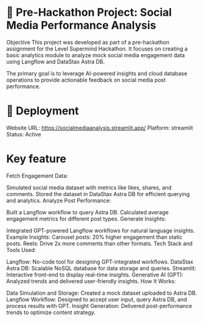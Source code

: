 # 🌟 Pre-Hackathon Project: Social Media Performance Analysis
Objective
This project was developed as part of a pre-hackathon assignment for the Level Supermind Hackathon. It focuses on creating a basic analytics module to analyze mock social media engagement data using Langflow and DataStax Astra DB.

The primary goal is to leverage AI-powered insights and cloud database operations to provide actionable feedback on social media post performance.

# 🚀 Deployment
Website URL: https://socialmediaanalysis.streamlit.app/
Platform: streamlit
Status: Active

# Key feature
Fetch Engagement Data:

Simulated social media dataset with metrics like likes, shares, and comments.
Stored the dataset in DataStax Astra DB for efficient querying and analytics.
Analyze Post Performance:

Built a Langflow workflow to query Astra DB.
Calculated average engagement metrics for different post types.
Generate Insights:

Integrated GPT-powered Langflow workflows for natural language insights.
Example Insights:
Carousel posts: 20% higher engagement than static posts.
Reels: Drive 2x more comments than other formats.
Tech Stack and Tools Used:

Langflow: No-code tool for designing GPT-integrated workflows.
DataStax Astra DB: Scalable NoSQL database for data storage and queries.
Streamlit: Interactive front-end to display real-time insights.
Generative AI (GPT): Analyzed trends and delivered user-friendly insights.
How It Works:

Data Simulation and Storage: Created a mock dataset uploaded to Astra DB.
Langflow Workflow: Designed to accept user input, query Astra DB, and process results with GPT.
Insight Generation: Delivered post-performance trends to optimize content strategy.
